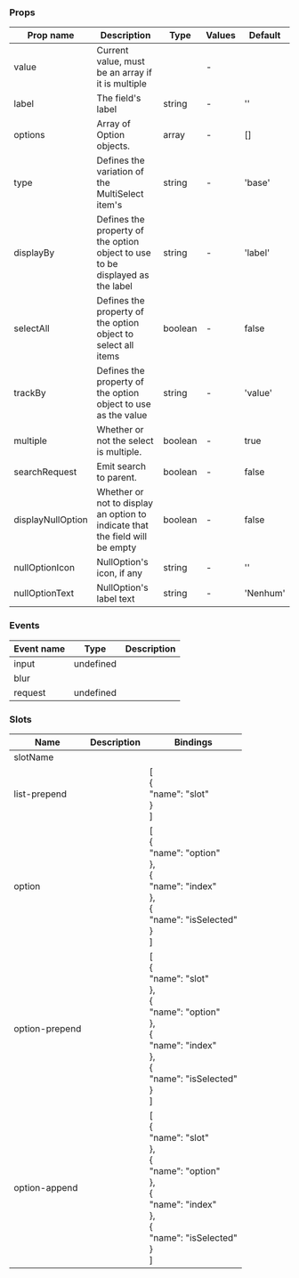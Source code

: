 ### Props

| Prop name         | Description                                                                      | Type    | Values | Default  |
| ----------------- | -------------------------------------------------------------------------------- | ------- | ------ | -------- |
| value             | Current value, must be an array if it is multiple                                |         | -      |          |
| label             | The field's label                                                                | string  | -      | ''       |
| options           | Array of Option objects.                                                         | array   | -      | []       |
| type              | Defines the variation of the MultiSelect item's                                  | string  | -      | 'base'   |
| displayBy         | Defines the property of the option object to use to be<br>displayed as the label | string  | -      | 'label'  |
| selectAll         | Defines the property of the option object to select all items                    | boolean | -      | false    |
| trackBy           | Defines the property of the option object to use as the value                    | string  | -      | 'value'  |
| multiple          | Whether or not the select is multiple.                                           | boolean | -      | true     |
| searchRequest     | Emit search to parent.                                                           | boolean | -      | false    |
| displayNullOption | Whether or not to display an option to indicate that the field will be empty     | boolean | -      | false    |
| nullOptionIcon    | NullOption's icon, if any                                                        | string  | -      | ''       |
| nullOptionText    | NullOption's label text                                                          | string  | -      | 'Nenhum' |

### Events

| Event name | Type      | Description |
| ---------- | --------- | ----------- |
| input      | undefined |
| blur       |           |
| request    | undefined |

### Slots

| Name           | Description | Bindings                                                                                                                                       |
| -------------- | ----------- | ---------------------------------------------------------------------------------------------------------------------------------------------- |
| slotName       |             |                                                                                                                                                |
| list-prepend   |             | [<br> {<br> "name": "slot"<br> }<br>]                                                                                                          |
| option         |             | [<br> {<br> "name": "option"<br> },<br> {<br> "name": "index"<br> },<br> {<br> "name": "isSelected"<br> }<br>]                                 |
| option-prepend |             | [<br> {<br> "name": "slot"<br> },<br> {<br> "name": "option"<br> },<br> {<br> "name": "index"<br> },<br> {<br> "name": "isSelected"<br> }<br>] |
| option-append  |             | [<br> {<br> "name": "slot"<br> },<br> {<br> "name": "option"<br> },<br> {<br> "name": "index"<br> },<br> {<br> "name": "isSelected"<br> }<br>] |
